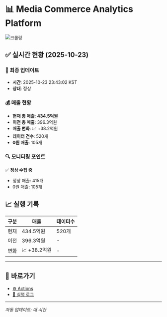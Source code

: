 # 📊 Media Commerce Analytics Platform

![크롤링](https://img.shields.io/badge/크롤링-정상-green)

## ✅ 실시간 현황 (2025-10-23)

### 📍 최종 업데이트
- **시간**: 2025-10-23 23:43:02 KST
- **상태**: 정상

### 💰 매출 현황
- **현재 총 매출**: **434.5억원**
- **이전 총 매출**: 396.3억원
- **매출 변화**: 📈 +38.2억원
- **데이터 건수**: 520개
- **0원 매출**: 105개

### 🔍 모니터링 포인트

✅ **정상 수집 중**
- 정상 매출: 415개
- 0원 매출: 105개


## 📈 실행 기록

| 구분 | 매출 | 데이터수 |
|------|------|----------|
| 현재 | 434.5억원 | 520개 |
| 이전 | 396.3억원 | - |
| 변화 | 📈 +38.2억원 | - |

---

## 🔗 바로가기

- [⚙️ Actions](../../actions)
- [📝 실행 로그](../../actions/workflows/daily_scraping.yml)

---

*자동 업데이트: 매 시간*
